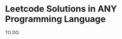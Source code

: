 # Leetcode Solutions in ANY Programming Language
TO DO.
<!--This is a test-->
<!--This is another test-->
<!--This is a third test, let's see!-->
<!--Ok, hopefull this is the last test comment.>
<!--Let's see.-->